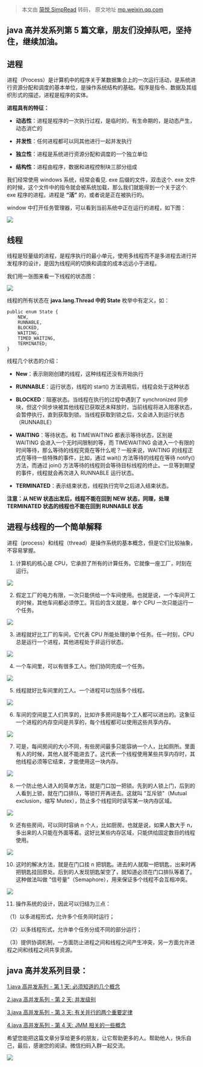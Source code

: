 > 本文由 [简悦 SimpRead](http://ksria.com/simpread/) 转码， 原文地址 [mp.weixin.qq.com](https://mp.weixin.qq.com/s?__biz=MzA5MTkxMDQ4MQ==&mid=2648933069&idx=1&sn=82105bb5b759ec8b1f3a69062a22dada&chksm=88621af3bf1593e5ece7c1da3df3b4be575271a2eaca31c784591ed0497252caa1f6a6ec0545&token=2041017112&lang=zh_CN&scene=21#wechat_redirect)

**java 高并发系列第 5 篇文章，朋友们没掉队吧，坚持住，继续加油。**
---------------------------------------

**进程**
------

进程（Process）是计算机中的程序关于某数据集合上的一次运行活动，是系统进行资源分配和调度的基本单位，是操作系统结构的基础。程序是指令、数据及其组织形式的描述，进程是程序的实体。

**进程具有的特征：**

*   **动态性**：进程是程序的一次执行过程，是临时的，有生命期的，是动态产生，动态消亡的
    
*   **并发性**：任何进程都可以同其他进行一起并发执行
    
*   **独立性**：进程是系统进行资源分配和调度的一个独立单位
    
*   **结构性**：进程由程序，数据和进程控制块三部分组成
    

我们经常使用 windows 系统，经常会看见. exe 后缀的文件，双击这个. exe 文件的时候，这个文件中的指令就会被系统加载，那么我们就能得到一个关于这个. exe 程序的进程。进程是 **“活”** 的，或者说是正在被执行的。

window 中打开任务管理器，可以看到当前系统中正在运行的进程，如下图：

![](https://mmbiz.qpic.cn/mmbiz_png/xicEJhWlK06B0V4c4HlyWomib6HajyYNozLPxuaE7IwtL8n015D8WfibVQPRGlLGAEwMScydEO2lIQko3DVibLeWJA/640?wx_fmt=png)

**线程**
------

线程是轻量级的进程，是程序执行的最小单元，使用多线程而不是多进程去进行并发程序的设计，是因为线程间的切换和调度的成本远远小于进程。

我们用一张图来看一下线程的状态图：

![](https://mmbiz.qpic.cn/mmbiz_png/xicEJhWlK06B0V4c4HlyWomib6HajyYNoziaZS03pMVMRVQTLTlqIQUIV41xB3pr5N8cAhbhHjyJDHsWHgugPudQA/640?wx_fmt=png)

线程的所有状态在 **java.lang.Thread 中的 State** 枚举中有定义，如：

```
public enum State {
    NEW,
    RUNNABLE,
    BLOCKED,
    WAITING,
    TIMED_WAITING,
    TERMINATED;
}

```

线程几个状态的介绍：

*   **New**：表示刚刚创建的线程，这种线程还没有开始执行
    
*   **RUNNABLE**：运行状态，线程的 start() 方法调用后，线程会处于这种状态
    
*   **BLOCKED**：阻塞状态。当线程在执行的过程中遇到了 synchronized 同步块，但这个同步块被其他线程已获取还未释放时，当前线程将进入阻塞状态，会暂停执行，直到获取到锁。当线程获取到锁之后，又会进入到运行状态（RUNNABLE）
    
*   **WAITING**：等待状态。和 TIMEWAITING 都表示等待状态，区别是 WAITING 会进入一个无时间限制的等，而 TIMEWAITING 会进入一个有限的时间等待，那么等待的线程究竟在等什么呢？一般来说，WAITING 的线程正式在等待一些特殊的事件，比如，通过 wait() 方法等待的线程在等待 notify() 方法，而通过 join() 方法等待的线程则会等待目标线程的终止。一旦等到期望的事件，线程就会再次进入 RUNNABLE 运行状态。
    
*   **TERMINATED**：表示结束状态，线程执行完毕之后进入结束状态。
    

**注意：从 NEW 状态出发后，线程不能在回到 NEW 状态，同理，处理 TERMINATED 状态的线程也不能在回到 RUNNABLE 状态**

**进程与线程的一个简单解释**
----------------

进程（process）和线程（thread）是操作系统的基本概念，但是它们比较抽象，不容易掌握。

1. 计算机的核心是 CPU，它承担了所有的计算任务。它就像一座工厂，时刻在运行。

![](https://mmbiz.qpic.cn/mmbiz_png/xicEJhWlK06B0V4c4HlyWomib6HajyYNozEaqzEoDQc8nBWAOngWtLY9GcWHXOul0prGjrQFC6Vv9jszoBT4WRMw/640?wx_fmt=png)

2. 假定工厂的电力有限，一次只能供给一个车间使用。也就是说，一个车间开工的时候，其他车间都必须停工。背后的含义就是，单个 CPU 一次只能运行一个任务。

![](https://mmbiz.qpic.cn/mmbiz_png/xicEJhWlK06B0V4c4HlyWomib6HajyYNozxVcibAASibJmTibWQmic1ibCCXicDXCpibG2qmbsOPXwxKklf2aV78ebPGohA/640?wx_fmt=png)

3. 进程就好比工厂的车间，它代表 CPU 所能处理的单个任务。任一时刻，CPU 总是运行一个进程，其他进程处于非运行状态。

![](https://mmbiz.qpic.cn/mmbiz_png/xicEJhWlK06B0V4c4HlyWomib6HajyYNozCbBIZLGG7XN7HK8HOEsZaib7lnF8P7aicmPSc57wILKflOj3wgI77C3w/640?wx_fmt=png)

4. 一个车间里，可以有很多工人。他们协同完成一个任务。

![](https://mmbiz.qpic.cn/mmbiz_png/xicEJhWlK06B0V4c4HlyWomib6HajyYNozyhibqBKrwVDX8Lbapib3K2icBadhWFQszicGBAPjSr6V7DiaVwjA3EKQCYg/640?wx_fmt=png)

5. 线程就好比车间里的工人。一个进程可以包括多个线程。

![](https://mmbiz.qpic.cn/mmbiz_png/xicEJhWlK06B0V4c4HlyWomib6HajyYNoz7bTWPpDZQk9eSDXiafsvDWShOnzeUAGmwoDmvFXQ5ZPdqgjqFWVRJ3g/640?wx_fmt=png)

6. 车间的空间是工人们共享的，比如许多房间是每个工人都可以进出的。这象征一个进程的内存空间是共享的，每个线程都可以使用这些共享内存。 

![](https://mmbiz.qpic.cn/mmbiz_png/xicEJhWlK06B0V4c4HlyWomib6HajyYNozsWicPLqUvw8yofzJXlnx0IocJjVKETt9sic2ynp4NZJdoibI5wVTefJVA/640?wx_fmt=png)

7. 可是，每间房间的大小不同，有些房间最多只能容纳一个人，比如厕所。里面有人的时候，其他人就不能进去了。这代表一个线程使用某些共享内存时，其他线程必须等它结束，才能使用这一块内存。

![](https://mmbiz.qpic.cn/mmbiz_png/xicEJhWlK06B0V4c4HlyWomib6HajyYNozbPbUuW9FMRT4uAMNaG4mVD25cgia7bket4OQ8pibicP4sNhuEYoJGBX2Q/640?wx_fmt=png)

8. 一个防止他人进入的简单方法，就是门口加一把锁。先到的人锁上门，后到的人看到上锁，就在门口排队，等锁打开再进去。这就叫 "互斥锁"（Mutual exclusion，缩写 Mutex），防止多个线程同时读写某一块内存区域。

![](https://mmbiz.qpic.cn/mmbiz_png/xicEJhWlK06B0V4c4HlyWomib6HajyYNozTM54ljVX4n0KZr8pmpdBuO4K0FslajGhUGamawDD9p23eVXfPibvqWA/640?wx_fmt=png)

9. 还有些房间，可以同时容纳 n 个人，比如厨房。也就是说，如果人数大于 n，多出来的人只能在外面等着。这好比某些内存区域，只能供给固定数目的线程使用。

![](https://mmbiz.qpic.cn/mmbiz_png/xicEJhWlK06B0V4c4HlyWomib6HajyYNozf1CQ1ZribBSKNibSIlXmTESkNj4bQEfD9n2a8iaNaISVIHeb1tgN7m85A/640?wx_fmt=png)

10. 这时的解决方法，就是在门口挂 n 把钥匙。进去的人就取一把钥匙，出来时再把钥匙挂回原处。后到的人发现钥匙架空了，就知道必须在门口排队等着了。这种做法叫做 "信号量"（Semaphore），用来保证多个线程不会互相冲突。

![](https://mmbiz.qpic.cn/mmbiz_png/xicEJhWlK06B0V4c4HlyWomib6HajyYNoziaZFCpXDYOTvMWW1QMcW48qqS4pbTZV1BwLEhkSj3eafnzrVFu58IlQ/640?wx_fmt=png)

11. 操作系统的设计，因此可以归结为三点：

（1）以多进程形式，允许多个任务同时运行；

（2）以多线程形式，允许单个任务分成不同的部分运行；

（3）提供协调机制，一方面防止进程之间和线程之间产生冲突，另一方面允许进程之间和线程之间共享资源。

**java 高并发系列目录：**
-----------------

[1.java 高并发系列 - 第 1 天: 必须知道的几个概念](http://mp.weixin.qq.com/s?__biz=MzA5MTkxMDQ4MQ==&mid=2648933019&idx=1&sn=3455877c451de9c61f8391ffdc1eb01d&chksm=88621aa5bf1593b377e2f090bf37c87ba60081fb782b2371b5f875e4a6cadc3f92ff6d747e32&scene=21#wechat_redirect)

[2.java 高并发系列 - 第 2 天: 并发级别](http://mp.weixin.qq.com/s?__biz=MzA5MTkxMDQ4MQ==&mid=2648933024&idx=1&sn=969bfa5e2c3708e04adaf6401503c187&chksm=88621a9ebf1593886dd3f0f5923b6f929eade0b43204b98a8d0622a5f542deff4f6a633a13c8&scene=21#wechat_redirect)

[3.java 高并发系列 - 第 3 天: 有关并行的两个重要定律](http://mp.weixin.qq.com/s?__biz=MzA5MTkxMDQ4MQ==&mid=2648933041&idx=1&sn=82af7c702f737782118a9141858117d1&chksm=88621a8fbf159399be1d4834f6f845fa530b94a4ca7c0eaa61de508f725ad0fab74b074d73be&scene=21#wechat_redirect)

[4.java 高并发系列 - 第 4 天: JMM 相关的一些概念](http://mp.weixin.qq.com/s?__biz=MzA5MTkxMDQ4MQ==&mid=2648933050&idx=1&sn=497c4de99086f95bed11a4317a51e6a6&chksm=88621a84bf159392c9e3e243355313c397e0658df6b88769cdd182cb5d39b6f25686c86beffc&scene=21#wechat_redirect)

希望您能把这篇文章分享给更多的朋友，让它帮助更多的人。帮助他人，快乐自己，最后，感谢您的阅读。微信扫码入群一起交流。

![](https://mmbiz.qpic.cn/mmbiz_jpg/xicEJhWlK06B0V4c4HlyWomib6HajyYNozC1P22h3Z478Y16Qx0h3Lu2sibfiawU2wR2pQianBYXmj0kInB31Rjoia3Q/640?wx_fmt=jpeg)